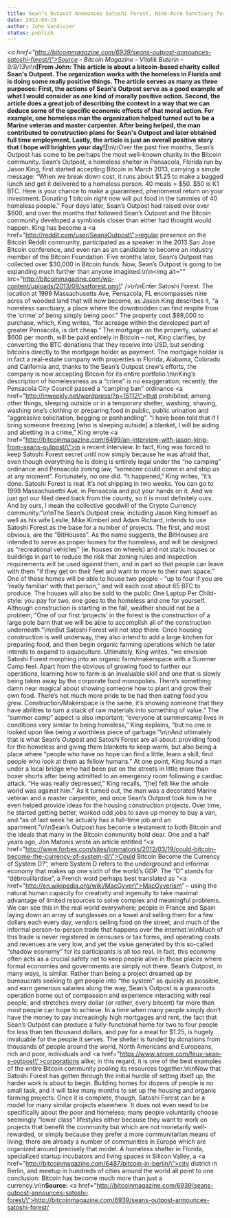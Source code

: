 ```yaml
---
title: Sean’s Outpost Announces Satoshi Forest, Nine-Acre Sanctuary for the Homeless
date: 2013-09-10
author: John Vandivier
status: publish
---
```


<em><a href=\"http://bitcoinmagazine.com/6939/seans-outpost-announces-satoshi-forest/\">Source</a> - Bitcoin Magazine - Vitalik Buterin - 9/9/13</em>\n\n<strong>[From John: This article is about a bitcoin-based charity called Sean's Outpost. The organization works with the homeless in Florida and is doing some really positive things. The article serves as many as three purposes: First, the actions of Sean's Outpost serve as a good example of what I would consider as one kind of morally positive action. Second, the article does a great job of describing the context in a way that we can deduce some of the specific economic effects of that moral action. For example, one homeless man the organization helped turned out to be a Marine veteran and master carpenter. After being helped, the man contributed to construction plans for Sean's Outpost and later obtained full time employment. Lastly, the article is just an overall positive story that I hope will brighten your day!]</strong>\n\nOver the past five months, Sean’s Outpost has come to be perhaps the most well-known charity in the Bitcoin community. Sean’s Outpost, a homeless shelter in Pensacola, Florida run by Jason King, first started accepting Bitcoin in March 2013, carrying a simple message: “When we break down cost, it runs about $1.25 to make a bagged lunch and get it delivered to a homeless person. 40 meals = $50. $50 is K1 BTC. Here is your chance to make a guaranteed, phenomenal return on your investment. Donating 1 bitcoin right now will put food in the tummies of 40 homeless people.” Four days later, Sean’s Outpost had raised over over $600, and over the months that followed Sean’s Outpost and the Bitcoin community developed a symbiosis closer than either had thought would happen. King has become a <a href=\"http://reddit.com/user/SeansOutpost\">regular presence</a> on the Bitcoin Reddit community, participated as a speaker in the 2013 San Jose Bitcoin conference, and even ran as an candidate to become an industry member of the Bitcoin Foundation. Five months later, Sean’s Outpost has collected over $30,000 in Bitcoin funds. Now, Sean’s Outpost is going to be expanding much further than anyone imagined.\n\n<img alt=\"\" src=\"http://bitcoinmagazine.com/wp-content/uploads/2013/09/satforest.png\" />\n\nEnter Satoshi Forest. The location at 1999 Massachusetts Ave, Pensacola, FL encompasses nine acres of wooded land that will now become, as Jason King describes it, “a homeless sanctuary, a place where the downtrodden can find respite from the ‘crime’ of being simply being poor.” The property cost $89,000 to purchase, which, King writes, “for acreage within the developed part of greater Pensacola, is dirt cheap.” The mortgage on the property, valued at $600 per month, will be paid entirely in Bitcoin – not, King clarifies, by converting the BTC donations that they receive into USD, but sending bitcoins directly to the mortgage holder as payment. The mortgage holder is in fact a real-estate company with properties in Florida, Alabama, Colorado and California and, thanks to the Sean’s Outpost crew’s efforts, the company is now accepting Bitcoin for its entire portfolio.\n\nKing’s description of homelessness as a “crime” is no exaggeration; recently, the Pensacola City Council passed a “camping ban” ordinance <a href=\"http://inweekly.net/wordpress/?p=15112\">that prohibited</a>, among other things, sleeping outside or in a temporary shelter, washing, shaving, washing one’s clothing or preparing food in public, public urination and “aggressive solicitation, begging or panhandling”. “I have been told that if I bring someone freezing [who is sleeping outside] a blanket, I will be aiding and abetting in a crime,” King wrote <a href=\"http://bitcoinmagazine.com/6499/an-interview-with-jason-king-from-seans-outpost/\">in a recent interview</a>. In fact, King was forced to keep Satoshi Forest secret until now simply because he was afraid that, even though everything he is doing is entirely legal under the “no camping” ordinance and Pensacola zoning law, “someone could come in and stop us at any moment”. Fortunately, no one did. “It happened,” King writes, “it’s done. Satoshi Forest is real. It’s not shipping in two weeks. You can go to 1999 Massachusetts Ave. in Pensacola and put your hands on it. And we just got our filed deed back from the county, so it is most definitely ours. And by ours, I mean the collective goodwill of the Crypto Currency community.”\n\nThe Sean’s Outpost crew, including Jason King himself as well as his wife Leslie, Mike Kimberl and Adam Richard, intends to use Satoshi Forest as the base for a number of projects. The first, and most obvious, are the “BitHouses”. As the name suggests, the BitHouses are intended to serve as proper homes for the homeless, and will be designed as “recreational vehicles” (ie. houses on wheels) and not static houses or buildings in part to reduce the risk that zoning rules and inspection requirements will be used against them, and in part so that people can leave with them “if they get on their feet and want to move to their own space.” One of these homes will be able to house two people – “up to four if you are ‘really familiar’ with that person,” and will each cost about 65 BTC to produce. The houses will also be sold to the public One Laptop Per Child-style: you pay for two, one goes to the homeless and one for yourself. Although construction is starting in the fall, weather should not be a problem; “One of our first ‘projects’ in the forest is the construction of a large pole barn that we will be able to accomplish all of the construction underneath.”\n\nBut Satoshi Forest will not stop there. Once housing construction is well underway, they also intend to add a large kitchen for preparing food, and then begin organic farming operations which he later intends to expand to aquaculture. Ultimately, King writes, “we envision Satoshi Forest morphing into an organic farm/makerspace with a Summer Camp feel. Apart from the obvious of growing food to further our operations, learning how to farm is an invaluable skill and one that is slowly being taken away by the corporate food monopolies. There’s something damn near magical about showing someone how to plant and grow their own food. There’s not much more pride to be had then eating food you grew. Construction/Makerspace is the same, it’s showing someone that they have abilities to turn a stack of raw materials into something of value.” The “summer camp” aspect is also important; “everyone at summercamp lives in conditions very similar to being homeless,” King explains, “but no one is looked upon like being a worthless piece of garbage.”\n\nAnd ultimately that is what Sean’s Outpost and Satoshi Forest are all about: providing food for the homeless and giving them blankets to keep warm, but also being a place where “people who have no hope can find a little, learn a skill, find people who look at them as fellow humans.” At one point, King found a man under a local bridge who had been put on the streets in little more than boxer shorts after being admitted to an emergency room following a cardiac attack. “He was really depressed,” King recalls, “[he] felt like the whole world was against him.” As it turned out, the man was a decorated Marine veteran and a master carpenter, and once Sean’s Outpost took him in he even helped provide ideas for the housing construction projects. Over time, he started getting better, worked odd jobs to save up money to buy a van, and “as of last week he actually has a full-time job and an apartment.”\n\nSean’s Outpost has become a testament to both Bitcoin and the ideals that many in the Bitcoin community hold dear. One and a half years ago, Jon Matonis wrote an article entitled “<a href=\"http://www.forbes.com/sites/jonmatonis/2012/03/19/could-bitcoin-become-the-currency-of-system-d/\">Could Bitcoin Become the Currency of System D?</a>“, where System D refers to the underground and informal economy that makes up one sixth of the world’s GDP. The “D” stands for “débrouillardise”, a French word perhaps best translated as “<a href=\"http://en.wikipedia.org/wiki/MacGyver\">MacGyverism</a>” – using the natural human capacity for creativity and ingenuity to take maximal advantage of limited resources to solve complex and meaningful problems. We can see this in the real world everywhere; people in France and Spain laying down an array of sunglasses on a towel and selling them for a few dollars each every day, vendors selling food on the street, and much of the informal person-to-person trade that happens over the internet.\n\nMuch of this trade is never registered in censuses or tax forms, and operating costs and revenues are very low, and yet the value generated by this so-called “shadow economy” for its participants is all too real. In fact, this economy often acts as a crucial safety net to keep people alive in those places where formal economies and governments are simply not there. Sean’s Outpost, in many ways, is similar. Rather than being a project dreamed up by bureaucrats seeking to get people into “the system” as quickly as possible, and earn generous salaries along the way, Sean’s Outpost is a grassroots operation borne out of compassion and experience interacting with real people, and stretches every dollar (or rather, every bitcent) far more than most people can hope to achieve. In a time when many people simply don’t have the money to pay increasingly high mortgages and rent, the fact that Sean’s Outpost can produce a fully-functional home for two to four people for less than ten thousand dollars, and pay for a meal for $1.25, is hugely invaluable for the people it serves. The shelter is funded by donations from thousands of people around the world, North Americans and Europeans, rich and poor, individuals and <a href=\"https://www.smore.com/feux-sean-s-outpost\">corporations</a> alike; in this regard, it is one of the best examples of the entire Bitcoin community pooling its resources together.\n\nNow that Satoshi Forest has gotten through the initial hurdle of setting itself up, the harder work is about to begin. Building homes for dozens of people is no small task, and it will take many months to set up the housing and organic farming projects. Once it is complete, though, Satoshi Forest can be a model for many similar projects elsewhere. It does not even need to be specifically about the poor and homeless; many people voluntarily choose seemingly “lower class” lifestyles either because they want to work on projects that benefit the community but which are not monetarily well-rewarded, or simply because they prefer a more communitarian means of living; there are already a number of communities in Europe which are organized around precisely that model. A homeless shelter in Florida, specialized startup incubators and living spaces in Silicon Valley, a <a href=\"http://bitcoinmagazine.com/6487/bitcoin-in-berlin/\">city district in Berlin</a>, and meetup in hundreds of cities around the world all point to one conclusion: Bitcoin has become much more than just a currency.\n\n<strong>Source: </strong><a href=\"http://bitcoinmagazine.com/6939/seans-outpost-announces-satoshi-forest/\">http://bitcoinmagazine.com/6939/seans-outpost-announces-satoshi-forest/</a>
